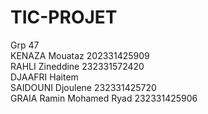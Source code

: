 # TIC-PROJET
Grp 47 <br>
KENAZA Mouataz 202331425909 <br>
RAHLI Zineddine 232331572420 <br>
DJAAFRI	Haitem <br>
SAIDOUNI	Djoulene 232331425720 <br>
GRAIA Ramin Mohamed Ryad 232331425906
